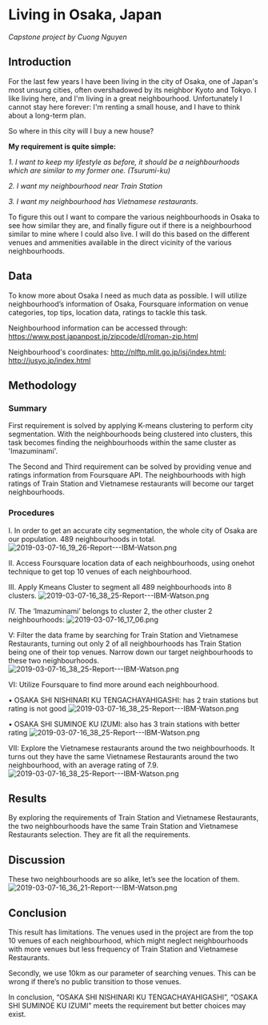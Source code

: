 # Living in Osaka, Japan
*Capstone project by Cuong Nguyen*

## Introduction
For the last few years I have been living in the city of Osaka,  one of Japan's most unsung cities, often overshadowed by its neighbor Kyoto and Tokyo. I like living here, and I'm living in a great neighbourhood. Unfortunately I cannot stay here forever: I'm renting a small house, and I have to think about a long-term plan.

So where in this city will I buy a new house?

**My requirement is quite simple:**

*1. I want to keep my lifestyle as before, it should be a neighbourhoods which are similar to my former one. (Tsurumi-ku)*

*2. I want my neighbourhood near Train Station*

*3. I want my neighbourhood has Vietnamese restaurants.*

To figure this out I want to compare the various neighbourhoods in Osaka to see how similar they are, and finally figure out if there is a neighbourhood similar to mine where I could also live. I will do this based on the different venues and ammenities available in the direct vicinity of the various neighbourhoods.

## Data
To know more about Osaka I need as much data as possible.
I will utilize neighbourhood’s information of Osaka, Foursquare information on venue categories, top tips, location data, ratings to tackle this task. 

Neighbourhood information can be accessed through: https://www.post.japanpost.jp/zipcode/dl/roman-zip.html

Neighbourhood's coordinates: http://nlftp.mlit.go.jp/isj/index.html; http://jusyo.jp/index.html

## Methodology

### Summary

First requirement is solved by applying K-means clustering to perform city segmentation. With the neighbourhoods being clustered into clusters, this task becomes finding the neighbourhoods within the same cluster as 'Imazuminami'.

The Second and Third requirement can be solved by providing venue and ratings information from Foursquare API. The neighbourhoods with high ratings of Train Station and Vietnamese restaurants will become our target neighbourhoods.

### Procedures

I. In order to get an accurate city segmentation, the whole city of Osaka are our population. 489 neighbourhoods in total.
![2019-03-07-16_19_26-Report---IBM-Watson.png](https://i.imgur.com/bQkCMk7.png)

II. Access Foursquare location data of each neighbourhoods, using onehot technique to get top 10 venues of each neighbourhood.

III. Apply Kmeans Cluster to segment all 489 neighbourhoods into 8 clusters.
![2019-03-07-16_38_25-Report---IBM-Watson.png](https://i.imgur.com/HsPr1ge.png)

IV. The ‘Imazuminami’ belongs to cluster 2, the other cluster 2 neighbourhoods: 
![2019-03-07-16_17_06.png](https://i.imgur.com/fKGkYEP.png)

V: Filter the data frame by searching for Train Station and Vietnamese Restaurants, turning out only 2 of all neighbourhoods has Train Station being one of their top venues. Narrow down our target neighbourhoods to these two neighbourhoods.
![2019-03-07-16_38_25-Report---IBM-Watson.png](https://i.imgur.com/JE1LesH.png)

VI: Utilize Foursquare to find more around each neighbourhood. 

•	OSAKA SHI NISHINARI KU TENGACHAYAHIGASHI: has 2 train stations but rating is not good
![2019-03-07-16_38_25-Report---IBM-Watson.png](https://i.imgur.com/sevWgq1.png)


•	OSAKA SHI SUMINOE KU IZUMI: also has 3 train stations with better rating
![2019-03-07-16_38_25-Report---IBM-Watson.png](https://i.imgur.com/pZGGIir.png)


VII: Explore the Vietnamese restaurants around the two neighbourhoods. It turns out they have the same Vietnamese Restaurants around the two neighbourhood, with an average rating of 7.9.
![2019-03-07-16_38_25-Report---IBM-Watson.png](https://i.imgur.com/kgNoqai.png)


## Results

By exploring the requirements of Train Station and Vietnamese Restaurants, the two neighbourhoods have the same Train Station and Vietnamese Restaurants selection. They are fit all the requirements.

## Discussion

These two neighbourhoods are so alike, let’s see the location of them. 
![2019-03-07-16_36_21-Report---IBM-Watson.png](https://i.imgur.com/sSEdUa9.jpg)

## Conclusion
This result has limitations. The venues used in the project are from the top 10 venues of each neighbourhood, which might neglect neighbourhoods with more venues but less frequency of Train Station and Vietnamese Restaurants. 

Secondly, we use 10km as our parameter of searching venues. This can be wrong if there’s no public transition to those venues.

In conclusion, “OSAKA SHI NISHINARI KU TENGACHAYAHIGASHI”, “OSAKA SHI SUMINOE KU IZUMI” meets the requirement but better choices may exist.


